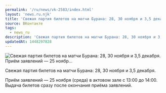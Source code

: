 ```yaml
---
permalink: '/ru/news/vk-2583/index.html'
layout: 'news.ru.njk'
title: 'Свежая партия билетов на матчи Бурана: 28, 30 ноября и 3,5 декабря.  Приём заявлений — 25 ноябр…'
source: ВКонтакте
tags:
  - news_ru
description: 'Свежая партия билетов на матчи Бурана: 28, 30 ноября и 3,5 декабря.  Приём заявлений — 25 ноябр…'
updatedAt: 1448297828
---
```

![Свежая партия билетов на матчи Бурана: 28, 30 ноября и 3,5 декабря.  Приём заявлений — 25 ноябр…](https://sun9-61.userapi.com/impf/c627330/v627330057/25b67/_IVoC81rrc0.jpg?size=800x533&quality=96&proxy=1&sign=c704f7fbb8b260410537e4c9691317e5&c_uniq_tag=HdENAYK1PRWGvZ18WaMAbeG444bJE5RDfznQ9q6aj3I&type=album)

Свежая партия билетов на матчи Бурана: 28, 30 ноября и 3,5 декабря.

Приём заявлений — 25 ноября (среда) в актовом зале с 13:00 до 14:00. Выдача билетов сразу после окончания приёма заявлений.
